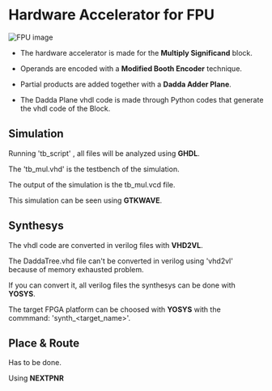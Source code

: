 # Hardware Accelerator for FPU
![FPU image](https://github.com/EneaDim/HWAcceleeatorFPU/FPU.png)

- The hardware accelerator is made for the <b>Multiply Significand</b> block.

- Operands are encoded with a <b>Modified Booth Encoder</b> technique.

- Partial products are added together with a <b>Dadda Adder Plane</b>.

- The Dadda Plane vhdl code is made through Python codes that generate the vhdl code of the Block.

## Simulation
Running 'tb\_script' , all files will be analyzed using <b>GHDL</b>.

The 'tb\_mul.vhd' is the testbench of the simulation.

The output of the simulation is the tb\_mul.vcd file.

This simulation can be seen using <b>GTKWAVE</b>.

## Synthesys
The vhdl code are converted in verilog files with <b>VHD2VL</b>.

The DaddaTree.vhd file can't be converted in verilog using 'vhd2vl' because of memory exhausted problem. 

If you can convert it, all verilog files the synthesys can be done with <b>YOSYS</b>.

The target FPGA platform can be choosed with <b>YOSYS</b> with the commmand: 'synth\_<target_name>'.

## Place & Route 
Has to be done.

Using <b>NEXTPNR</b>


